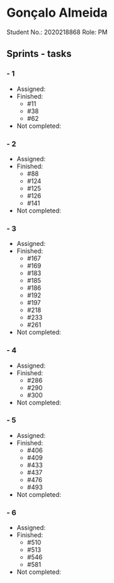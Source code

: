 # Gonçalo Almeida
Student No.: 2020218868
Role: PM

## Sprints - tasks

### - 1

* Assigned:
* Finished:
  * #11
  * #38
  * #62
* Not completed:

### - 2

* Assigned:
* Finished:
  * #88
  * #124
  * #125
  * #126
  * #141
* Not completed:

### - 3

* Assigned:
* Finished:
  * #167
  * #169
  * #183
  * #185
  * #186
  * #192
  * #197
  * #218
  * #233
  * #261
* Not completed:

### - 4

* Assigned:
* Finished:
  * #286
  * #290
  * #300
* Not completed:

### - 5

* Assigned:
* Finished:
  * #406
  * #409
  * #433
  * #437
  * #476
  * #493
* Not completed:

### - 6

* Assigned:
* Finished:
  * #510
  * #513
  * #546
  * #581
* Not completed:

